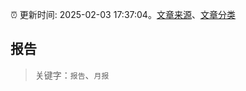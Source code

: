 :alarm_clock: 更新时间: 2025-02-03 17:37:04。[文章来源](/README.md)、[文章分类](/TAGS.md)

## 报告


> 关键字：`报告`、`月报`



